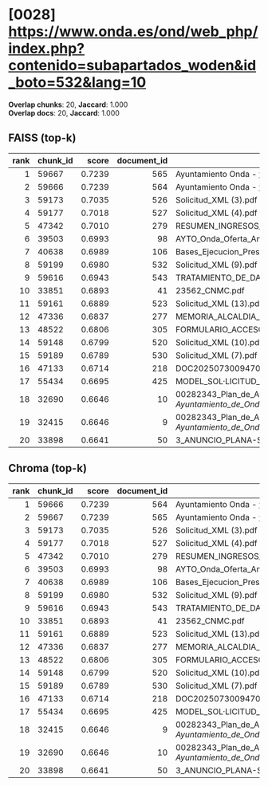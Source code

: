 # [0028] https://www.onda.es/ond/web_php/index.php?contenido=subapartados_woden&id_boto=532&lang=10

**Overlap chunks**: 20, **Jaccard**: 1.000  
**Overlap docs**: 20, **Jaccard**: 1.000

## FAISS (top-k)
rank | chunk_id | score | document_id | title
---:|---|---:|---:|---
1 | 59667 | 0.7239 | 565 | Ayuntamiento Onda - www.onda.es
2 | 59666 | 0.7239 | 564 | Ayuntamiento Onda - www.onda.es
3 | 59173 | 0.7035 | 526 | Solicitud_XML (3).pdf
4 | 59177 | 0.7018 | 527 | Solicitud_XML (4).pdf
5 | 47342 | 0.7010 | 279 | RESUMEN_INGRESOS_2025.pdf_1742285328909.pdf
6 | 39503 | 0.6993 | 98 | AYTO_Onda_Oferta_Anexo_I_firmado.pdf.pdf
7 | 40638 | 0.6989 | 106 | Bases_Ejecucion_Presupuesto_2025.pdf
8 | 59199 | 0.6980 | 532 | Solicitud_XML (9).pdf
9 | 59616 | 0.6943 | 543 | TRATAMIENTO_DE_DATOS.pdf
10 | 33851 | 0.6893 | 41 | 23562_CNMC.pdf
11 | 59161 | 0.6889 | 523 | Solicitud_XML (13).pdf
12 | 47336 | 0.6837 | 277 | MEMORIA_ALCALDIA_PRESUPUESTO_2025.pdf_1742285328938.pdf
13 | 48522 | 0.6806 | 305 | FORMULARIO_ACCESO_PID.pdf
14 | 59148 | 0.6799 | 520 | Solicitud_XML (10).pdf
15 | 59189 | 0.6789 | 530 | Solicitud_XML (7).pdf
16 | 47133 | 0.6714 | 218 | DOC20250730094702ANEXO_I_signed.pdf.pdf
17 | 55434 | 0.6695 | 425 | MODEL_SOL·LICITUD_ESCOLETA_ESTIU_2025 (1).pdf
18 | 32690 | 0.6646 | 10 | 00282343_Plan_de_Adecuacion_al_ENS_-_Ayuntamiento_de_Onda_(1).pdf.pdf
19 | 32415 | 0.6646 | 9 | 00282343_Plan_de_Adecuacion_al_ENS_-_Ayuntamiento_de_Onda_(1).pdf (1).pdf
20 | 33898 | 0.6641 | 50 | 3_ANUNCIO_PLANA-SOLAR.pdf

## Chroma (top-k)
rank | chunk_id | score | document_id | title
---:|---|---:|---:|---
1 | 59666 | 0.7239 | 564 | Ayuntamiento Onda - www.onda.es
2 | 59667 | 0.7239 | 565 | Ayuntamiento Onda - www.onda.es
3 | 59173 | 0.7035 | 526 | Solicitud_XML (3).pdf
4 | 59177 | 0.7018 | 527 | Solicitud_XML (4).pdf
5 | 47342 | 0.7010 | 279 | RESUMEN_INGRESOS_2025.pdf_1742285328909.pdf
6 | 39503 | 0.6993 | 98 | AYTO_Onda_Oferta_Anexo_I_firmado.pdf.pdf
7 | 40638 | 0.6989 | 106 | Bases_Ejecucion_Presupuesto_2025.pdf
8 | 59199 | 0.6980 | 532 | Solicitud_XML (9).pdf
9 | 59616 | 0.6943 | 543 | TRATAMIENTO_DE_DATOS.pdf
10 | 33851 | 0.6893 | 41 | 23562_CNMC.pdf
11 | 59161 | 0.6889 | 523 | Solicitud_XML (13).pdf
12 | 47336 | 0.6837 | 277 | MEMORIA_ALCALDIA_PRESUPUESTO_2025.pdf_1742285328938.pdf
13 | 48522 | 0.6806 | 305 | FORMULARIO_ACCESO_PID.pdf
14 | 59148 | 0.6799 | 520 | Solicitud_XML (10).pdf
15 | 59189 | 0.6789 | 530 | Solicitud_XML (7).pdf
16 | 47133 | 0.6714 | 218 | DOC20250730094702ANEXO_I_signed.pdf.pdf
17 | 55434 | 0.6695 | 425 | MODEL_SOL·LICITUD_ESCOLETA_ESTIU_2025 (1).pdf
18 | 32415 | 0.6646 | 9 | 00282343_Plan_de_Adecuacion_al_ENS_-_Ayuntamiento_de_Onda_(1).pdf (1).pdf
19 | 32690 | 0.6646 | 10 | 00282343_Plan_de_Adecuacion_al_ENS_-_Ayuntamiento_de_Onda_(1).pdf.pdf
20 | 33898 | 0.6641 | 50 | 3_ANUNCIO_PLANA-SOLAR.pdf
